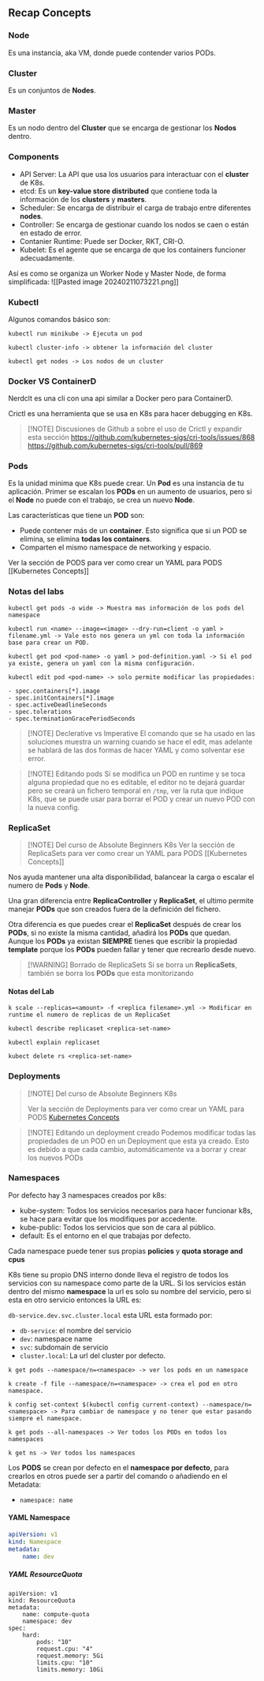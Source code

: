 ## Recap Concepts
### Node
Es una instancia, aka VM, donde puede contender varios PODs.

### Cluster
Es un conjuntos de **Nodes**.

### Master
Es un nodo dentro del **Cluster** que se encarga de gestionar los **Nodos** dentro.

### Components
- API Server: La API que usa los usuarios para interactuar con el **cluster** de K8s.
- etcd: Es un **key-value store distributed** que contiene toda la información de los **clusters** y **masters**.
- Scheduler: Se encarga de distribuir el carga de trabajo entre diferentes **nodes**.
- Controller: Se encarga de gestionar cuando los nodos se caen o están en estado de error.
- Contanier Runtime: Puede ser Docker, RKT, CRI-O.
- Kubelet: Es el agente que se encarga de que los containers funcioner adecuadamente.

Así es como se organiza un Worker Node y Master Node, de forma simplificada:
![[Pasted image 20240211073221.png]]

### Kubectl

Algunos comandos básico son:
```
kubectl run minikube -> Ejecuta un pod

kubectl cluster-info -> obtener la información del cluster

kubectl get nodes -> Los nodos de un cluster
```

### Docker VS ContainerD

Nerdclt es una cli con una api similar a Docker pero para ContainerD.

Crictl es una herramienta que se usa en K8s para hacer debugging en K8s.

> [!NOTE] Discusiones de Github a sobre el uso de Crictl y expandir esta sección
> https://github.com/kubernetes-sigs/cri-tools/issues/868
> https://github.com/kubernetes-sigs/cri-tools/pull/869

### Pods

Es la unidad minima que K8s puede crear. Un **Pod** es una instancia de tu aplicación. Primer se escalan los **PODs** en un aumento de usuarios, pero si el **Node** no puede con el trabajo, se crea un nuevo **Node**.

Las características que tiene un **POD** son:
- Puede contener más de un **container**. Esto significa que si un POD se elimina, se elimina **todas los containers**.
- Comparten el mismo namespace de networking y espacio.

Ver la sección de PODS para ver como crear un YAML para PODS [[Kubernetes Concepts]]
### Notas del labs

```
kubectl get pods -o wide -> Muestra mas información de los pods del namespace

kubectl run <name> --image=<image> --dry-run=client -o yaml > filename.yml -> Vale esto nos genera un yml con toda la información base para crear un POD.

kubectl get pod <pod-name> -o yaml > pod-definition.yaml -> Si el pod ya existe, genera un yaml con la misma configuración.

kubectl edit pod <pod-name> -> solo permite modificar las propiedades:

- spec.containers[*].image
- spec.initContainers[*].image
- spec.activeDeadlineSeconds
- spec.tolerations
- spec.terminationGracePeriodSeconds
```

> [!NOTE] Declerative vs Imperative
> El comando que se ha usado en las soluciones muestra un warning cuando se hace el edit, mas adelante se hablará de las dos formas de hacer YAML y como solventar ese error.


> [!NOTE] Editando pods
> Si se modifica un POD en runtime y se toca alguna propiedad que no es editable, el editor no te dejará guardar pero se creará un fichero temporal en `/tmp`, ver la ruta que indique K8s, que se puede usar para borrar el POD y crear un nuevo POD con la nueva config.

### ReplicaSet

> [!NOTE] Del curso de Absolute Beginners K8s
> Ver la sección de ReplicaSets para ver como crear un YAML para PODS [[Kubernetes Concepts]]

Nos ayuda mantener una alta disponibilidad, balancear la carga o escalar el numero de **Pods** y **Node**.

Una gran diferencia entre **ReplicaController** y **ReplicaSet**, el ultimo permite manejar **PODs** que son creados fuera de la definición del fichero.

Otra diferencia es que puedes crear el **ReplicaSet** después de crear los **PODs**, si no existe la misma cantidad, añadirá los **PODs** que quedan. Aunque los **PODs** ya existan **SIEMPRE** tienes que escribir la propiedad **template** porque los **PODs** pueden fallar y tener que recrearlo desde nuevo.

> [!WARNING] Borrado de ReplicaSets
> Si se borra un **ReplicaSets**, también se borra los **PODs** que esta monitorizando
#### Notas del Lab
```
k scale --replicas=<amount> -f <replica filename>.yml -> Modificar en runtime el numero de replicas de un ReplicaSet

kubectl describe replicaset <replica-set-name>

kubectl explain replicaset

kubect delete rs <replica-set-name>
```

### Deployments

> [!NOTE] Del curso de Absolute Beginners K8s
> 
> Ver la sección de Deployments para ver como crear un YAML para PODS [Kubernetes Concepts](app://obsidian.md/Kubernetes%20Concepts)


> [!NOTE] Editando un deployment creado
> Podemos modificar todas las propiedades de un POD en un Deployment que esta ya creado. Esto es debido a que cada cambio, automáticamente va a borrar y crear los nuevos PODs

### Namespaces
Por defecto hay 3 namespaces creados por k8s:

- kube-system: Todos los servicios necesarios para hacer funcionar k8s, se hace para evitar que los modifiques por accedente.
- kube-public: Todos los servicios que son de cara al público.
- default: Es el entorno en el que trabajas por defecto.

Cada namespace puede tener sus propias **policies** y **quota storage and cpus**

K8s tiene su propio DNS interno donde lleva el registro de todos los servicios con su namespace como parte de la URL. Si los servicios están dentro del mismo **namespace** la url es solo su nombre del servicio, pero si esta en otro servicio entonces la URL es:

`db-service.dev.svc.cluster.local` esta URL esta formado por:

- `db-service`: el nombre del servicio
- `dev`: namespace name
- `svc`: subdomain de servicio
- `cluster.local`: La url del cluster por defecto.


```
k get pods --namespace/n=<namespace> -> ver los pods en un namespace

k create -f file --namespace/n=<namespace> -> crea el pod en otro namespace.

k config set-context $(kubectl config current-context) --namespace/n=<namespace> -> Para cambiar de namespace y no tener que estar pasando siempre el namespace.

k get pods --all-namespaces -> Ver todos los PODs en todos los namespaces

k get ns -> Ver todos los namespaces
```

Los **PODS** se crean por defecto en el **namespace por defecto**, para crearlos en otros puede ser a partir del comando o añadiendo en el Metadata:
- `namespace: name`

#### YAML Namespace
``` yaml
apiVersion: v1
kind: Namespace
metadata:
	name: dev
```
##### YAML ResourceQuota
```
apiVersion: v1
kind: ResourceQuota
metadata:
	name: compute-quota
	namespace: dev
spec:
	hard:
		pods: "10"
		request.cpu: "4"
		request.memory: 5Gi
		limits.cpu: "10"
		limits.memory: 10Gi
```

